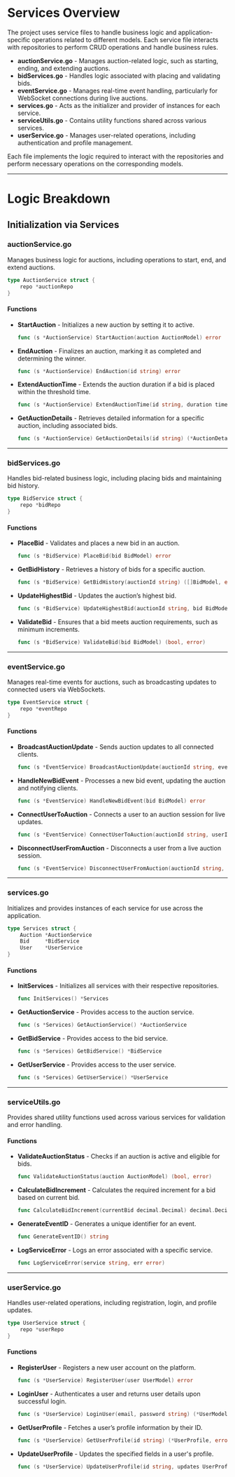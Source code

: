 # Services Overview

The project uses service files to handle business logic and application-specific operations related to different models. Each service file interacts with repositories to perform CRUD operations and handle business rules.

- **auctionService.go** - Manages auction-related logic, such as starting, ending, and extending auctions.
- **bidServices.go** - Handles logic associated with placing and validating bids.
- **eventService.go** - Manages real-time event handling, particularly for WebSocket connections during live auctions.
- **services.go** - Acts as the initializer and provider of instances for each service.
- **serviceUtils.go** - Contains utility functions shared across various services.
- **userService.go** - Manages user-related operations, including authentication and profile management.

Each file implements the logic required to interact with the repositories and perform necessary operations on the corresponding models.

---

# Logic Breakdown

## Initialization via Services

### auctionService.go

Manages business logic for auctions, including operations to start, end, and extend auctions.

```go
type AuctionService struct {
	repo *auctionRepo
}
```

#### Functions

- **StartAuction** - Initializes a new auction by setting it to active.
  ```go
  func (s *AuctionService) StartAuction(auction AuctionModel) error
  ```

- **EndAuction** - Finalizes an auction, marking it as completed and determining the winner.
  ```go
  func (s *AuctionService) EndAuction(id string) error
  ```

- **ExtendAuctionTime** - Extends the auction duration if a bid is placed within the threshold time.
  ```go
  func (s *AuctionService) ExtendAuctionTime(id string, duration time.Duration) error
  ```

- **GetAuctionDetails** - Retrieves detailed information for a specific auction, including associated bids.
  ```go
  func (s *AuctionService) GetAuctionDetails(id string) (*AuctionDetails, error)
  ```

---

### bidServices.go

Handles bid-related business logic, including placing bids and maintaining bid history.

```go
type BidService struct {
	repo *bidRepo
}
```

#### Functions

- **PlaceBid** - Validates and places a new bid in an auction.
  ```go
  func (s *BidService) PlaceBid(bid BidModel) error
  ```

- **GetBidHistory** - Retrieves a history of bids for a specific auction.
  ```go
  func (s *BidService) GetBidHistory(auctionId string) ([]BidModel, error)
  ```

- **UpdateHighestBid** - Updates the auction’s highest bid.
  ```go
  func (s *BidService) UpdateHighestBid(auctionId string, bid BidModel) error
  ```

- **ValidateBid** - Ensures that a bid meets auction requirements, such as minimum increments.
  ```go
  func (s *BidService) ValidateBid(bid BidModel) (bool, error)
  ```

---

### eventService.go

Manages real-time events for auctions, such as broadcasting updates to connected users via WebSockets.

```go
type EventService struct {
	repo *eventRepo
}
```

#### Functions

- **BroadcastAuctionUpdate** - Sends auction updates to all connected clients.
  ```go
  func (s *EventService) BroadcastAuctionUpdate(auctionId string, event AuctionEvent) error
  ```

- **HandleNewBidEvent** - Processes a new bid event, updating the auction and notifying clients.
  ```go
  func (s *EventService) HandleNewBidEvent(bid BidModel) error
  ```

- **ConnectUserToAuction** - Connects a user to an auction session for live updates.
  ```go
  func (s *EventService) ConnectUserToAuction(auctionId string, userId string) error
  ```

- **DisconnectUserFromAuction** - Disconnects a user from a live auction session.
  ```go
  func (s *EventService) DisconnectUserFromAuction(auctionId string, userId string) error
  ```

---

### services.go

Initializes and provides instances of each service for use across the application.

```go
type Services struct {
	Auction *AuctionService
	Bid     *BidService
	User    *UserService
}
```

#### Functions

- **InitServices** - Initializes all services with their respective repositories.
  ```go
  func InitServices() *Services
  ```

- **GetAuctionService** - Provides access to the auction service.
  ```go
  func (s *Services) GetAuctionService() *AuctionService
  ```

- **GetBidService** - Provides access to the bid service.
  ```go
  func (s *Services) GetBidService() *BidService
  ```

- **GetUserService** - Provides access to the user service.
  ```go
  func (s *Services) GetUserService() *UserService
  ```

---

### serviceUtils.go

Provides shared utility functions used across various services for validation and error handling.

#### Functions

- **ValidateAuctionStatus** - Checks if an auction is active and eligible for bids.
  ```go
  func ValidateAuctionStatus(auction AuctionModel) (bool, error)
  ```

- **CalculateBidIncrement** - Calculates the required increment for a bid based on current bid.
  ```go
  func CalculateBidIncrement(currentBid decimal.Decimal) decimal.Decimal
  ```

- **GenerateEventID** - Generates a unique identifier for an event.
  ```go
  func GenerateEventID() string
  ```

- **LogServiceError** - Logs an error associated with a specific service.
  ```go
  func LogServiceError(service string, err error)
  ```

---

### userService.go

Handles user-related operations, including registration, login, and profile updates.

```go
type UserService struct {
	repo *userRepo
}
```

#### Functions

- **RegisterUser** - Registers a new user account on the platform.
  ```go
  func (s *UserService) RegisterUser(user UserModel) error
  ```

- **LoginUser** - Authenticates a user and returns user details upon successful login.
  ```go
  func (s *UserService) LoginUser(email, password string) (*UserModel, error)
  ```

- **GetUserProfile** - Fetches a user’s profile information by their ID.
  ```go
  func (s *UserService) GetUserProfile(id string) (*UserProfile, error)
  ```

- **UpdateUserProfile** - Updates the specified fields in a user's profile.
  ```go
  func (s *UserService) UpdateUserProfile(id string, updates UserProfile) error
  ```